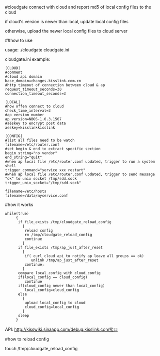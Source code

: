 #cloudgate
connect with cloud and report md5 of local config files to the cloud

if cloud's version is newer than local, update local config files

otherwise, upload the newer local config files to cloud server

##how to use

usage:
    ./cloudgate cloudgate.ini

cloudgate.ini example:

    [CLOUD]
    #comment
    #cloud api domain
    base_domain=changes.kisslink.com.cn
    #http timeout of connection between cloud & ap
    request_timeout_seconds=30
    connection_timeout_seconds=3

    [LOCAL]
    #how offen connect to cloud
    check_time_interval=3
    #ap version number
    ap_version=NBOS-1.0.3.1507
    #aeskey to encrypt post data
    aeskey=kisslinkkisslink

    [CONFIG]
    #list all files need to be watch
    filename=/etc/router.conf
    #set begin & end to extract specific section
    begin_string="no vendor"
    end_string="quit"
    #when ap local file /etc/router.conf updated, trigger to run a system shell
    trigger_command="service xxx restart"
    #when ap local file /etc/router.conf updated, trigger to send message "ok" to unix socket /tmp/sdd.sock
    trigger_unix_socket="/tmp/sdd.sock"

    filename=/etc/hosts
    filename=/data/myservice.conf

#how it works

    while(true)
         {
          if file_exists /tmp/cloudgate_reload_config
            {
             reload config
             rm /tmp/cloudgate_reload_config
             continue
            }
          if file_exists /tmp/ap_just_after_reset
            {
             if( curl cloud api to notify ap leave all groups == ok)
                unlink /tmp/ap_just_after_reset
             continue;
            }
          compare local_config with cloud_config
          if(local_config == cloud_config)
             continue
          if(cloud_config newer than local_config)
             local_config=cloud_config
          else
            {
             upload local_config to cloud
             cloud_config=local_config
            }
          sleep
         }
         
API: http://kisswiki.sinaapp.com/debug.kisslink.com接口

#how to reload config

touch /tmp/cloudgate_reload_config
